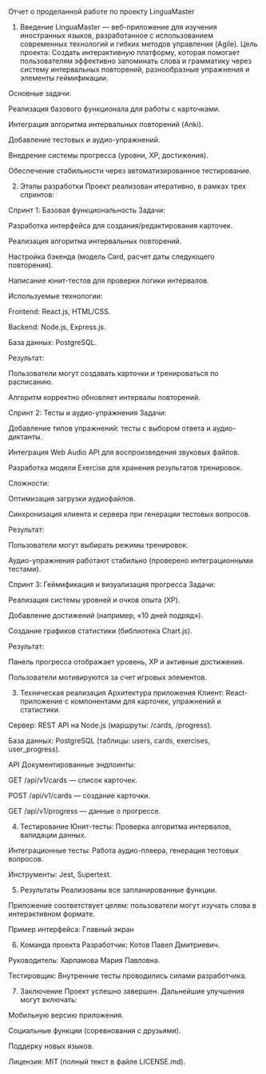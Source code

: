Отчет о проделанной работе по проекту LinguaMaster
1. Введение
LinguaMaster — веб-приложение для изучения иностранных языков, разработанное с использованием современных технологий и гибких методов управления (Agile).
Цель проекта: Создать интерактивную платформу, которая помогает пользователям эффективно запоминать слова и грамматику через систему интервальных повторений, разнообразные упражнения и элементы геймификации.

Основные задачи:

Реализация базового функционала для работы с карточками.

Интеграция алгоритма интервальных повторений (Anki).

Добавление тестовых и аудио-упражнений.

Внедрение системы прогресса (уровни, XP, достижения).

Обеспечение стабильности через автоматизированное тестирование.

2. Этапы разработки
Проект реализован итеративно, в рамках трех спринтов:

Спринт 1: Базовая функциональность
Задачи:

Разработка интерфейса для создания/редактирования карточек.

Реализация алгоритма интервальных повторений.

Настройка бэкенда (модель Card, расчет даты следующего повторения).

Написание юнит-тестов для проверки логики интервалов.

Используемые технологии:

Frontend: React.js, HTML/CSS.

Backend: Node.js, Express.js.

База данных: PostgreSQL.

Результат:

Пользователи могут создавать карточки и тренироваться по расписанию.

Алгоритм корректно обновляет интервалы повторений.

Спринт 2: Тесты и аудио-упражнения
Задачи:

Добавление типов упражнений: тесты с выбором ответа и аудио-диктанты.

Интеграция Web Audio API для воспроизведения звуковых файлов.

Разработка модели Exercise для хранения результатов тренировок.

Сложности:

Оптимизация загрузки аудиофайлов.

Синхронизация клиента и сервера при генерации тестовых вопросов.

Результат:

Пользователи могут выбирать режимы тренировок.

Аудио-упражнения работают стабильно (проверено интеграционными тестами).

Спринт 3: Геймификация и визуализация прогресса
Задачи:

Реализация системы уровней и очков опыта (XP).

Добавление достижений (например, «10 дней подряд»).

Создание графиков статистики (библиотека Chart.js).

Результат:

Панель прогресса отображает уровень, XP и активные достижения.

Пользователи мотивируются за счет игровых элементов.

3. Техническая реализация
Архитектура приложения
Клиент: React-приложение с компонентами для карточек, упражнений и статистики.

Сервер: REST API на Node.js (маршруты: /cards, /progress).

База данных: PostgreSQL (таблицы: users, cards, exercises, user_progress).

API
Документированные эндпоинты:

GET /api/v1/cards — список карточек.

POST /api/v1/cards — создание карточки.

GET /api/v1/progress — данные о прогрессе.

4. Тестирование
Юнит-тесты: Проверка алгоритма интервалов, валидации данных.

Интеграционные тесты: Работа аудио-плеера, генерация тестовых вопросов.

Инструменты: Jest, Supertest.

5. Результаты
Реализованы все запланированные функции.

Приложение соответствует целям: пользователи могут изучать слова в интерактивном формате.

Пример интерфейса:
Главный экран

6. Команда проекта
Разработчик: Котов Павел Дмитриевич.

Руководитель: Харламова Мария Павловна.

Тестировщик: Внутренние тесты проводились силами разработчика.

7. Заключение
Проект успешно завершен. Дальнейшие улучшения могут включать:

Мобильную версию приложения.

Социальные функции (соревнования с друзьями).

Поддерку новых языков.

Лицензия: MIT (полный текст в файле LICENSE.md).

